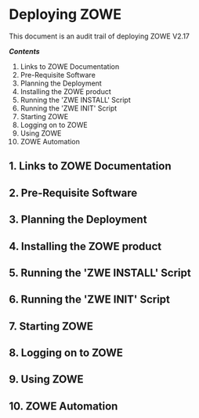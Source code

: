 # Deploying ZOWE 

This document is an audit trail of deploying ZOWE V2.17

 ***Contents***

1. Links to ZOWE Documentation
2. Pre-Requisite Software
3. Planning the Deployment
4. Installing the ZOWE product
5. Running the 'ZWE INSTALL' Script
6. Running the 'ZWE INIT' Script
7. Starting ZOWE
8. Logging on to ZOWE
9. Using ZOWE
10. ZOWE Automation


## 1. Links to ZOWE Documentation

 
## 2. Pre-Requisite Software


## 3. Planning the Deployment


## 4. Installing the ZOWE product


## 5. Running the 'ZWE INSTALL' Script


## 6. Running the 'ZWE INIT' Script


## 7. Starting ZOWE


## 8. Logging on to ZOWE


## 9. Using ZOWE


## 10. ZOWE Automation




